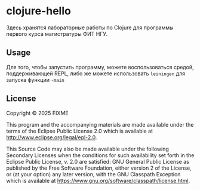 # clojure-hello

Здесь хранятся лабораторные работы по Clojure для программы первого курса магистратуры ФИТ НГУ.

## Usage

Для того, чтобы запустить программу, можете воспользоваться средой, поддерживающей REPL, либо же можете использовать `leiningen` для запуска функции `-main`

## License

Copyright © 2025 FIXME

This program and the accompanying materials are made available under the
terms of the Eclipse Public License 2.0 which is available at
http://www.eclipse.org/legal/epl-2.0.

This Source Code may also be made available under the following Secondary
Licenses when the conditions for such availability set forth in the Eclipse
Public License, v. 2.0 are satisfied: GNU General Public License as published by
the Free Software Foundation, either version 2 of the License, or (at your
option) any later version, with the GNU Classpath Exception which is available
at https://www.gnu.org/software/classpath/license.html.
